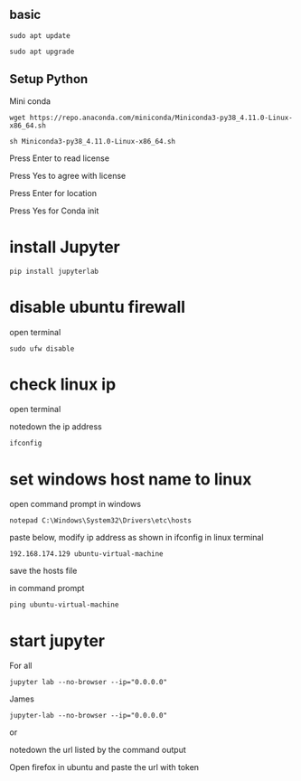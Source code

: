 ## basic

```
sudo apt update

sudo apt upgrade
```

## Setup Python

Mini conda

```
wget https://repo.anaconda.com/miniconda/Miniconda3-py38_4.11.0-Linux-x86_64.sh
```

```
sh Miniconda3-py38_4.11.0-Linux-x86_64.sh 
```

Press Enter to read license

Press Yes to agree with license 

Press Enter for location


Press Yes for Conda init


# install Jupyter

```
pip install jupyterlab
```

# disable ubuntu firewall

open terminal

```
sudo ufw disable
```

# check linux ip

open terminal 

notedown the ip address

```
ifconfig 
```



# set windows host name to linux


open command prompt in windows

```
notepad C:\Windows\System32\Drivers\etc\hosts
```

paste below, modify ip address as shown in ifconfig in linux terminal

```
192.168.174.129 ubuntu-virtual-machine
```

save the hosts file

in command prompt 

```
ping ubuntu-virtual-machine
```


# start jupyter

For all

```
jupyter lab --no-browser --ip="0.0.0.0"
```

James



```
jupyter-lab --no-browser --ip="0.0.0.0"
```

or 

notedown the url listed by the command output

Open firefox in ubuntu and paste the url with token


